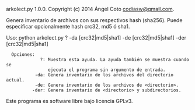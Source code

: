 
 arkolect.py 1.0.0.
 Copyright (c) 2014 Ángel Coto <codiasw@gmail.com>.

 Genera inventario de archivos con sus respectivos hash (sha256).
 Puede especificar opcionalmente hash crc32, md5 ó sha1.

 Uso: python arkolect.py ?
                        -da [crc32|md5|sha1]
                        -de <directorio> [crc32|md5|sha1]
                        -der <directorio> [crc32|md5|sha1]

      Opciones:
                 ?: Muestra esta ayuda. La ayuda también se muestra cuando se 
                    ejecuta el programa sin argumento de entrada.
               -da: Genera inventario de los archivos del directorio actual.
               -de: Genera inventario de los archivos de <directorio>.
              -der: Genera inventario de <directorio> y subdirectorios.

 Este programa es software libre bajo licencia GPLv3.

